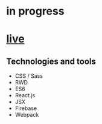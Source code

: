 # in progress

# [live](https://jakistrom.github.io/uprising/public/index.html)

## Technologies and tools

* CSS / Sass
* RWD
* ES6
* React.js
* JSX
* Firebase
* Webpack


